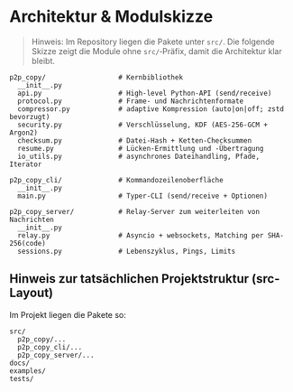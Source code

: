 # Architektur & Modulskizze

> Hinweis: Im Repository liegen die Pakete unter `src/`. Die folgende Skizze zeigt die Module ohne `src/`‑Präfix, damit die Architektur klar bleibt.

```text
p2p_copy/                  # Kernbibliothek
  __init__.py
  api.py                   # High-level Python-API (send/receive)
  protocol.py              # Frame- und Nachrichtenformate
  compressor.py            # adaptive Kompression (auto|on|off; zstd bevorzugt)
  security.py              # Verschlüsselung, KDF (AES-256-GCM + Argon2)
  checksum.py              # Datei-Hash + Ketten-Checksummen
  resume.py                # Lücken-Ermittlung und -Übertragung
  io_utils.py              # asynchrones Dateihandling, Pfade, Iterator

p2p_copy_cli/              # Kommandozeilenoberfläche
  __init__.py
  main.py                  # Typer-CLI (send/receive + Optionen)

p2p_copy_server/           # Relay-Server zum weiterleiten von Nachrichten
  __init__.py
  relay.py                 # Asyncio + websockets, Matching per SHA-256(code)
  sessions.py              # Lebenszyklus, Pings, Limits

```

## Hinweis zur tatsächlichen Projektstruktur (src-Layout)

Im Projekt liegen die Pakete so:

```text
src/
  p2p_copy/...
  p2p_copy_cli/...
  p2p_copy_server/...
docs/
examples/
tests/
```
